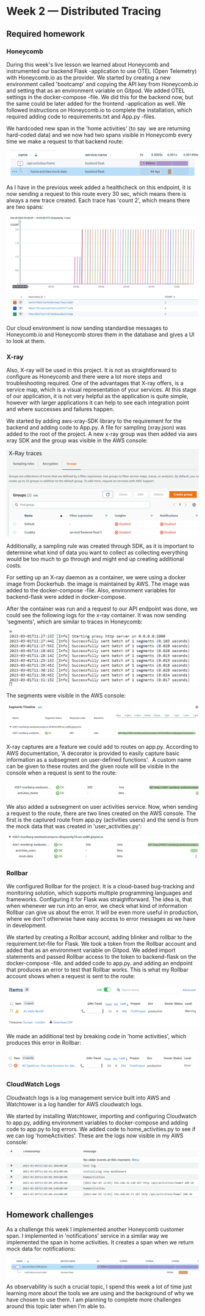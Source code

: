 # Week 2 — Distributed Tracing

## Required homework

### Honeycomb

During this week's live lesson we learned about Honeycomb and instrumented our backend Flask -application to use OTEL (Open Telemetry) with Honeycomb.io as the provider. We started by creating a new environment called 'bootcamp' and copying the API key from Honeycomb.io and setting that as an environment variable on Gitpod. We added OTEL settings in the docker-compose -file. We did this for the backend now, but the same could be later added for the frontend -application as well. We followed instructions on Honeycomb.io to complete the installation, which required adding code to requirements.txt and App.py -files. 

We hardcoded new span in the 'home activities' (to say  we are returning hard-coded data) and we now had two spans visible in Honeycomb every time we make a request to that backend route:

![spans](assets/home_activities_mock.png)

As I have in the previous week added a healthcheck on this endpoint, it is now sending a request to this route every 30 sec, which means there is always a new trace created. Each trace has 'count 2', which means there are two spans:

![traces](assets/traces.png)

Our cloud environment is now sending standardise messages to Honeycomb.io and Honeycomb stores them in the database and gives a UI to look at them. 

### X-ray

Also, X-ray will be used in this project. It is not as straightforward to configure as Honeycomb and there were a lot more steps and troubleshooting required. One of the advantages that X-ray offers, is a service map, which is a visual representation of your services. At this stage of our application, it is not very helpful as the application is quite simple, however with larger applications it can help to see each integration point and where successes and failures happen.

We started by adding aws-xray-SDK library to the requirement for the backend and adding code to App.py. A file for sampling (xray.json) was added to the root of the project. A new x-ray group was then added via aws xray SDK and the group was visible in the AWS console:

![xray_console](assets/xray_console.png)

Additionally, a sampling rule was created through SDK, as it is important to determine what kind of data you want to collect as collecting everything would be too much to go through and might end up creating additional costs. 

For setting up an X-ray daemon as a container, we were using a docker image from Dockerhub. the image is maintained by AWS. The image was added to the docker-compose -file. Also, environment variables for backend-flask were added in docker-compose. 

After the container was run and a request to our API endpoint was done, we could see the following logs for the x-ray container. It was now sending 'segments', which are similar to traces in Honeycomb:

![xray segments](assets/xray_segments.png)

The segments were visible in the AWS console:

![segments in console](assets/xray_segment_console.png)

X-ray captures are a feature we could add to routes on app.py. According to AWS documentation, 'A decorator is provided to easily capture basic information as a subsegment on user-defined functions'.  A custom name can be given to these routes and the given route will be visible in the console when a request is sent to the route:

![xray capture](assets/capture.png)

We also added a subsegment on user activities service. Now, when sending a request to the route, there are two lines created on the AWS console. The first is the captured route from app.py (activities users) and the send is from the mock data that was created in 'user_activities.py':

![xray subsegment](assets/xray_subsegment.png)

### Rollbar

We configured Rollbar for the project. It is a cloud-based bug-tracking and monitoring solution, which supports multiple programming languages and frameworks. Configuring it for Flask was straightforward. The idea is, that when whenever we run into an error, we check what kind of information Rollbar can give us about the error. It will be even more useful in production, where we don't otherwise have easy access to error messages as we have in development. 

We started by creating a Rollbar account, adding blinker and rollbar to the requirement.txt-file for Flask. We took a token from the Rollbar account and added that as an environment variable on Gitpod. We added import statements and passed Rollbar access to the token to backend-flask on the docker-compose -file. and added code to app.py. and adding an endpoint that produces an error to test that Rollbar works. This is what my Rollbar account shows when a request is sent to the route:

![rollbar/test](assets/rollbar_test.png)

We made an additional test by breaking code in 'home activities', which produces this error in Rollbar:

![rollbar_error](assets/rollbar_error.png)


### CloudWatch Logs

Cloudwatch logs is a log management service built into AWS and Watchtower is a log handler for AWS cloudwatch logs. 

We started by installing Watchtower, importing and configuring Cloudwatch to app.py, adding environment variables to docker-compose and adding code to app.py to log errors. We added code to home_activities.py to see if we can log 'homeActivities'. These are the logs now visible in my AWS console:

![cloudwatch_logs](assets/cloudwatch_logs.png)


## Homework challenges

As a challenge this week I implemented another Honeycomb customer span. I implemented in 'notifications' service in a similar way we implemented the span in home activities. It creates a span when we return mock data for notifications:

![notifications span](assets/notifications_span.png)

As observability is such a crucial topic, I spend this week a lot of time just learning more about the tools we are using and the background of why we have chosen to use them. I am planning to complete more challenges around this topic later when I'm able to.
